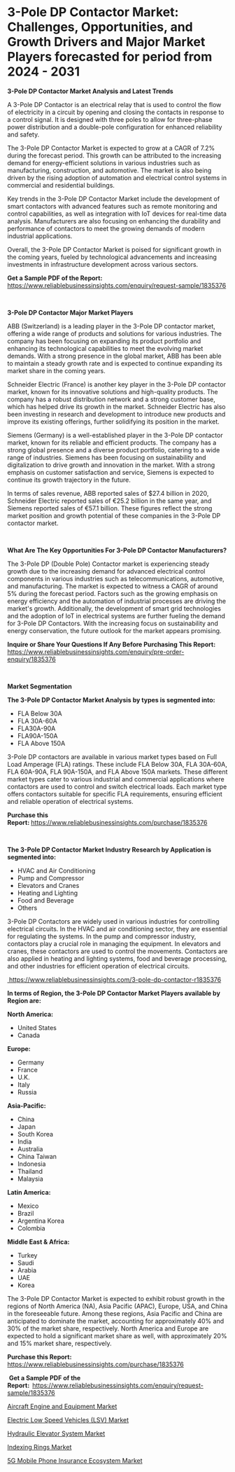 <p><h1>3-Pole DP Contactor Market: Challenges, Opportunities, and Growth Drivers and Major Market Players forecasted for period from 2024 - 2031</h1></p><p><strong>3-Pole DP Contactor Market Analysis and Latest Trends</strong></p>
<p><p>A 3-Pole DP Contactor is an electrical relay that is used to control the flow of electricity in a circuit by opening and closing the contacts in response to a control signal. It is designed with three poles to allow for three-phase power distribution and a double-pole configuration for enhanced reliability and safety.</p><p>The 3-Pole DP Contactor Market is expected to grow at a CAGR of 7.2% during the forecast period. This growth can be attributed to the increasing demand for energy-efficient solutions in various industries such as manufacturing, construction, and automotive. The market is also being driven by the rising adoption of automation and electrical control systems in commercial and residential buildings.</p><p>Key trends in the 3-Pole DP Contactor Market include the development of smart contactors with advanced features such as remote monitoring and control capabilities, as well as integration with IoT devices for real-time data analysis. Manufacturers are also focusing on enhancing the durability and performance of contactors to meet the growing demands of modern industrial applications.</p><p>Overall, the 3-Pole DP Contactor Market is poised for significant growth in the coming years, fueled by technological advancements and increasing investments in infrastructure development across various sectors.</p></p>
<p><strong>Get a Sample PDF of the Report:&nbsp;</strong> <a href="https://www.reliablebusinessinsights.com/enquiry/request-sample/1835376">https://www.reliablebusinessinsights.com/enquiry/request-sample/1835376</a></p>
<p>&nbsp;</p>
<p><strong>3-Pole DP Contactor Major Market Players</strong></p>
<p><p>ABB (Switzerland) is a leading player in the 3-Pole DP contactor market, offering a wide range of products and solutions for various industries. The company has been focusing on expanding its product portfolio and enhancing its technological capabilities to meet the evolving market demands. With a strong presence in the global market, ABB has been able to maintain a steady growth rate and is expected to continue expanding its market share in the coming years.</p><p>Schneider Electric (France) is another key player in the 3-Pole DP contactor market, known for its innovative solutions and high-quality products. The company has a robust distribution network and a strong customer base, which has helped drive its growth in the market. Schneider Electric has also been investing in research and development to introduce new products and improve its existing offerings, further solidifying its position in the market.</p><p>Siemens (Germany) is a well-established player in the 3-Pole DP contactor market, known for its reliable and efficient products. The company has a strong global presence and a diverse product portfolio, catering to a wide range of industries. Siemens has been focusing on sustainability and digitalization to drive growth and innovation in the market. With a strong emphasis on customer satisfaction and service, Siemens is expected to continue its growth trajectory in the future.</p><p>In terms of sales revenue, ABB reported sales of $27.4 billion in 2020, Schneider Electric reported sales of €25.2 billion in the same year, and Siemens reported sales of €57.1 billion. These figures reflect the strong market position and growth potential of these companies in the 3-Pole DP contactor market.</p></p>
<p>&nbsp;</p>
<p><strong>What Are The Key Opportunities For 3-Pole DP Contactor Manufacturers?</strong></p>
<p><p>The 3-Pole DP (Double Pole) Contactor market is experiencing steady growth due to the increasing demand for advanced electrical control components in various industries such as telecommunications, automotive, and manufacturing. The market is expected to witness a CAGR of around 5% during the forecast period. Factors such as the growing emphasis on energy efficiency and the automation of industrial processes are driving the market's growth. Additionally, the development of smart grid technologies and the adoption of IoT in electrical systems are further fueling the demand for 3-Pole DP Contactors. With the increasing focus on sustainability and energy conservation, the future outlook for the market appears promising.</p></p>
<p><strong>Inquire or Share Your Questions If Any Before Purchasing This Report:</strong> <a href="https://www.reliablebusinessinsights.com/enquiry/pre-order-enquiry/1835376">https://www.reliablebusinessinsights.com/enquiry/pre-order-enquiry/1835376</a></p>
<p>&nbsp;</p>
<p><strong>Market Segmentation</strong></p>
<p><strong>The 3-Pole DP Contactor Market Analysis by types is segmented into:</strong></p>
<p><ul><li>FLA Below 30A</li><li>FLA 30A-60A</li><li>FLA30A-90A</li><li>FLA90A-150A</li><li>FLA Above 150A</li></ul></p>
<p><p>3-Pole DP contactors are available in various market types based on Full Load Amperage (FLA) ratings. These include FLA Below 30A, FLA 30A-60A, FLA 60A-90A, FLA 90A-150A, and FLA Above 150A markets. These different market types cater to various industrial and commercial applications where contactors are used to control and switch electrical loads. Each market type offers contactors suitable for specific FLA requirements, ensuring efficient and reliable operation of electrical systems.</p></p>
<p><strong>Purchase this Report:&nbsp;</strong><a href="https://www.reliablebusinessinsights.com/purchase/1835376">https://www.reliablebusinessinsights.com/purchase/1835376</a></p>
<p>&nbsp;</p>
<p><strong>The 3-Pole DP Contactor Market Industry Research by Application is segmented into:</strong></p>
<p><ul><li>HVAC and Air Conditioning</li><li>Pump and Compressor</li><li>Elevators and Cranes</li><li>Heating and Lighting</li><li>Food and Beverage</li><li>Others</li></ul></p>
<p><p>3-Pole DP Contactors are widely used in various industries for controlling electrical circuits. In the HVAC and air conditioning sector, they are essential for regulating the systems. In the pump and compressor industry, contactors play a crucial role in managing the equipment. In elevators and cranes, these contactors are used to control the movements. Contactors are also applied in heating and lighting systems, food and beverage processing, and other industries for efficient operation of electrical circuits.</p></p>
<p><a href="https://www.reliablebusinessinsights.com/3-pole-dp-contactor-r1835376">&nbsp;https://www.reliablebusinessinsights.com/3-pole-dp-contactor-r1835376</a></p>
<p><strong>In terms of Region, the 3-Pole DP Contactor Market Players available by Region are:</strong></p>
<p>
    <p> <strong> North America: </strong>
        <ul>
            <li>United States</li>
            <li>Canada</li>
        </ul>
        </p> 
    <p> <strong> Europe: </strong>
        <ul>
            <li>Germany</li>
            <li>France</li>
            <li>U.K.</li>
            <li>Italy</li>
            <li>Russia</li>
        </ul>
        </p> 
    <p> <strong> Asia-Pacific: </strong>
        <ul>
            <li>China</li>
            <li>Japan</li>
            <li>South Korea</li>
            <li>India</li>
            <li>Australia</li>
            <li>China Taiwan</li>
            <li>Indonesia</li>
            <li>Thailand</li>
            <li>Malaysia</li>
        </ul>
        </p> 
    <p> <strong> Latin America: </strong>
        <ul>
            <li>Mexico</li>
            <li>Brazil</li>
            <li>Argentina Korea</li>
            <li>Colombia</li>
        </ul>
        </p> 
    <p> <strong> Middle East & Africa: </strong>
        <ul>
            <li>Turkey</li>
            <li>Saudi</li>
            <li>Arabia</li>
            <li>UAE</li>
            <li>Korea</li>
        </ul>
    </p>
    </p>
<p><p>The 3-Pole DP Contactor Market is expected to exhibit robust growth in the regions of North America (NA), Asia Pacific (APAC), Europe, USA, and China in the foreseeable future. Among these regions, Asia Pacific and China are anticipated to dominate the market, accounting for approximately 40% and 30% of the market share, respectively. North America and Europe are expected to hold a significant market share as well, with approximately 20% and 15% market share, respectively.</p></p>
<p><strong>Purchase this Report: </strong><a href="https://www.reliablebusinessinsights.com/purchase/1835376">https://www.reliablebusinessinsights.com/purchase/1835376</a></p>
<p>&nbsp;<strong>Get a Sample PDF of the Report:&nbsp;&nbsp;</strong><a href="https://www.reliablebusinessinsights.com/enquiry/request-sample/1835376">https://www.reliablebusinessinsights.com/enquiry/request-sample/1835376</a></p>
<p><strong></strong></p>
<p><p><a href="https://www.linkedin.com/pulse/aircraft-engine-equipment-market-size-segmentation-trends-x7fze">Aircraft Engine and Equipment Market</a></p><p><a href="https://www.linkedin.com/pulse/global-electric-low-speed-vehicles-lsv-market-size-share-iwbde">Electric Low Speed Vehicles (LSV) Market</a></p><p><a href="https://github.com/gdfhhhj/Market-Research-Report-List-5/blob/main/hydraulic-elevator-system-market.md">Hydraulic Elevator System Market</a></p><p><a href="https://github.com/RichRobinson5/Market-Research-Report-List-6/blob/main/indexing-rings-market.md">Indexing Rings Market</a></p><p><a href="https://issuu.com/reportprime-2/docs/5g-mobile-phone-insurance-ecosystem-market-size-20">5G Mobile Phone Insurance Ecosystem Market</a></p></p>